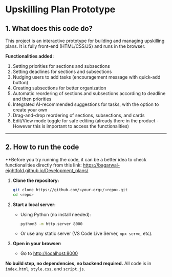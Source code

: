 # Upskilling Plan Prototype

## 1. What does this code do?

This project is an interactive prototype for building and managing upskilling plans. It is fully front-end (HTML/CSS/JS) and runs in the browser.

**Functionalities added:**

1. Setting priorities for sections and subsections
2. Setting deadlines for sections and subsections
3. Nudging users to add tasks (encouragement message with quick-add button)
4. Creating subsections for better organization
5. Automatic reordering of sections and subsections according to deadline and then priorities
6. Integrated AI-recommended suggestions for tasks, with the option to create your own
7. Drag-and-drop reordering of sections, subsections, and cards
8. Edit/View mode toggle for safe editing (already there in the product - However this is important to access the functionalities)

---

## 2. How to run the code 
**Before you try running the code, it can be a better idea to check functionalities directly from this link: https://bagarwal-eightfold.github.io/Development_plans/

1. **Clone the repository:**
   ```bash
   git clone https://github.com/<your-org>/<repo>.git
   cd <repo>
   ```

2. **Start a local server:**
   - Using Python (no install needed):
     ```bash
     python3 -m http.server 8000
     ```
   - Or use any static server (VS Code Live Server, `npx serve`, etc).

3. **Open in your browser:**
   - Go to [http://localhost:8000](http://localhost:8000)

**No build step, no dependencies, no backend required.**
All code is in `index.html`, `style.css`, and `script.js`. 
